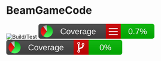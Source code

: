 # BeamGameCode

![Build/Test](https://github.com/Apian-Framework/BeamGameCode/actions/workflows/build-test.yaml/badge.svg) ![Line Coverage](https://github.com/Apian-Framework/Apian-CI-Badges/blob/BeamGameCode/BeamGameCode_linecoverage.svg) ![Branch Coverage](https://github.com/Apian-Framework/Apian-CI-Badges/blob/BeamGameCode/BeamGameCode_branchcoverage.svg)
